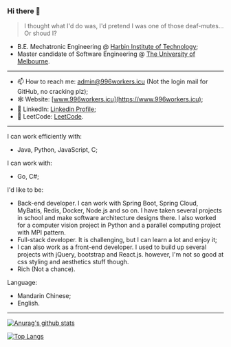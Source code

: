 ### Hi there 👋

> I thought what I'd do was, I'd pretend I was one of those deaf-mutes... Or shoud I?

- B.E. Mechatronic Engineering @ [Harbin Institute of Technology](http://www.hit.edu.cn);
- Master candidate of Software Engineering @ [The University of Melbourne](https://www.unimelb.edu.au). 

---

- 📫 How to reach me: admin@996workers.icu (Not the login mail for GitHub, no cracking plz);
- 🕸 Website: [www.996workers.icu](https://www.996workers.icu);
- 🐥 LinkedIn: [Linkedin Profile](https://www.linkedin.com/in/xiaotian-li-063821208/);
- 🧮 LeetCode: [LeetCode](https://leetcode.cn/u/gorden-freeman/).

---

I can work efficiently with:
- Java, Python, JavaScript, C;

I can work with:
- Go, C#;

I'd like to be:
- Back-end developer. I can work with Spring Boot, Spring Cloud, MyBatis, Redis, Docker, Node.js and so on. I have taken several projects in school and make software architecture designs there. I also worked for a computer vision project in Python and a parallel computing project with MPI pattern.
- Full-stack developer. It is challenging, but I can learn a lot and enjoy it;
- I can also work as a front-end developer. I used to build up several projects with jQuery, bootstrap and React.js. however, I'm not so good at css styling and aesthetics stuff though.
- Rich (Not a chance).

Language:
- Mandarin Chinese;
- English.

---
[![Anurag's github stats](https://github-readme-stats.vercel.app/api?username=Blackmesa-Canteen&show_icons=true&count_private=true)](https://github.com/Blackmesa-Canteen)

[![Top Langs](https://github-readme-stats.vercel.app/api/top-langs/?username=Blackmesa-Canteen&count_private=true)](https://github.com/Blackmesa-Canteen)



